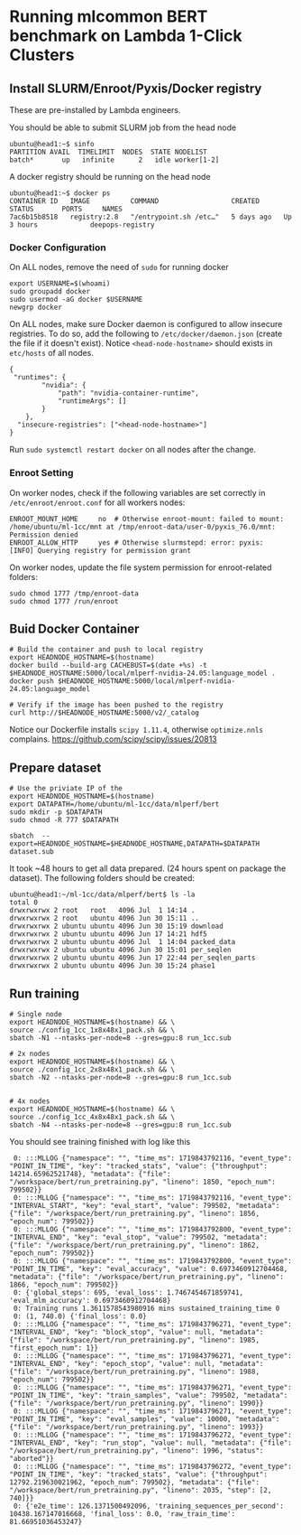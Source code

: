 # Running mlcommon BERT benchmark on Lambda 1-Click Clusters

## Install SLURM/Enroot/Pyxis/Docker registry
These are pre-installed by Lambda engineers. 

You should be able to submit SLURM job from the head node
```
ubuntu@head1:~$ sinfo
PARTITION AVAIL  TIMELIMIT  NODES  STATE NODELIST
batch*       up   infinite      2   idle worker[1-2]
```

A docker registry should be running on the head node
```
ubuntu@head1:~$ docker ps
CONTAINER ID   IMAGE          COMMAND                  CREATED      STATUS       PORTS     NAMES
7ac6b15b8518   registry:2.8   "/entrypoint.sh /etc…"   5 days ago   Up 3 hours             deepops-registry
``` 

### Docker Configuration

On ALL nodes, remove the need of `sudo` for running docker
```
export USERNAME=$(whoami)
sudo groupadd docker
sudo usermod -aG docker $USERNAME
newgrp docker
```

On ALL nodes, make sure Docker daemon is configured to allow insecure registries. To do so, add the following to `/etc/docker/daemon.json` (create the file if it doesn't exist). Notice `<head-node-hostname>` should exists in `etc/hosts` of all nodes.  

```
{
 "runtimes": {
        "nvidia": {
            "path": "nvidia-container-runtime",
            "runtimeArgs": []
        }
    },
  "insecure-registries": ["<head-node-hostname>"]
}
```

Run `sudo systemctl restart docker` on all nodes after the change.

### Enroot Setting
On worker nodes, check if the following variables are set correctly in `/etc/enroot/enroot.conf` for all workers nodes:
```
ENROOT_MOUNT_HOME     no  # Otherwise enroot-mount: failed to mount: /home/ubuntu/ml-1cc/mnt at /tmp/enroot-data/user-0/pyxis_76.0/mnt: Permission denied
ENROOT_ALLOW_HTTP     yes # Otherwise slurmstepd: error: pyxis:     [INFO] Querying registry for permission grant
```

On worker nodes, update the file system permission for enroot-related folders: 
```
sudo chmod 1777 /tmp/enroot-data
sudo chmod 1777 /run/enroot
```

## Buid Docker Container

```
# Build the container and push to local registry
export HEADNODE_HOSTNAME=$(hostname)
docker build --build-arg CACHEBUST=$(date +%s) -t $HEADNODE_HOSTNAME:5000/local/mlperf-nvidia-24.05:language_model .
docker push $HEADNODE_HOSTNAME:5000/local/mlperf-nvidia-24.05:language_model

# Verify if the image has been pushed to the registry
curl http://$HEADNODE_HOSTNAME:5000/v2/_catalog
```

Notice our Dockerfile installs `scipy 1.11.4`, otherwise `optimize.nnls` complains.
https://github.com/scipy/scipy/issues/20813

## Prepare dataset

```
# Use the priviate IP of the 
export HEADNODE_HOSTNAME=$(hostname)
export DATAPATH=/home/ubuntu/ml-1cc/data/mlperf/bert
sudo mkdir -p $DATAPATH
sudo chmod -R 777 $DATAPATH

sbatch  --export=HEADNODE_HOSTNAME=$HEADNODE_HOSTNAME,DATAPATH=$DATAPATH dataset.sub
```

It took ~48 hours to get all data prepared. (24 hours spent on package the dataset). The following folders should be created: 
```
ubuntu@head1:~/ml-1cc/data/mlperf/bert$ ls -la
total 0
drwxrwxrwx 2 root   root   4096 Jul  1 14:14 .
drwxrwxrwx 2 root   ubuntu 4096 Jun 30 15:11 ..
drwxrwxrwx 2 ubuntu ubuntu 4096 Jun 30 15:19 download
drwxrwxrwx 2 ubuntu ubuntu 4096 Jun 17 14:21 hdf5
drwxrwxrwx 2 ubuntu ubuntu 4096 Jul  1 14:04 packed_data
drwxrwxrwx 2 ubuntu ubuntu 4096 Jun 30 15:01 per_seqlen
drwxrwxrwx 2 ubuntu ubuntu 4096 Jun 17 22:44 per_seqlen_parts
drwxrwxrwx 2 ubuntu ubuntu 4096 Jun 30 15:24 phase1
```


## Run training

```
# Single node
export HEADNODE_HOSTNAME=$(hostname) && \
source ./config_1cc_1x8x48x1_pack.sh && \
sbatch -N1 --ntasks-per-node=8 --gres=gpu:8 run_1cc.sub

# 2x nodes
export HEADNODE_HOSTNAME=$(hostname) && \
source ./config_1cc_2x8x48x1_pack.sh && \
sbatch -N2 --ntasks-per-node=8 --gres=gpu:8 run_1cc.sub


# 4x nodes
export HEADNODE_HOSTNAME=$(hostname) && \
source ./config_1cc_4x8x48x1_pack.sh && \
sbatch -N4 --ntasks-per-node=8 --gres=gpu:8 run_1cc.sub
```

You should see training finished with log like this
```
 0: :::MLLOG {"namespace": "", "time_ms": 1719843792116, "event_type": "POINT_IN_TIME", "key": "tracked_stats", "value": {"throughput": 14214.65962521748}, "metadata": {"file": "/workspace/bert/run_pretraining.py", "lineno": 1850, "epoch_num": 799502}}
 0: :::MLLOG {"namespace": "", "time_ms": 1719843792116, "event_type": "INTERVAL_START", "key": "eval_start", "value": 799502, "metadata": {"file": "/workspace/bert/run_pretraining.py", "lineno": 1856, "epoch_num": 799502}}
 0: :::MLLOG {"namespace": "", "time_ms": 1719843792800, "event_type": "INTERVAL_END", "key": "eval_stop", "value": 799502, "metadata": {"file": "/workspace/bert/run_pretraining.py", "lineno": 1862, "epoch_num": 799502}}
 0: :::MLLOG {"namespace": "", "time_ms": 1719843792800, "event_type": "POINT_IN_TIME", "key": "eval_accuracy", "value": 0.6973460912704468, "metadata": {"file": "/workspace/bert/run_pretraining.py", "lineno": 1866, "epoch_num": 799502}}
 0: {'global_steps': 695, 'eval_loss': 1.7467454671859741, 'eval_mlm_accuracy': 0.6973460912704468}
 0: Training runs 1.3611578543980916 mins sustained_training_time 0
 0: (1, 740.0) {'final_loss': 0.0}
 0: :::MLLOG {"namespace": "", "time_ms": 1719843796271, "event_type": "INTERVAL_END", "key": "block_stop", "value": null, "metadata": {"file": "/workspace/bert/run_pretraining.py", "lineno": 1985, "first_epoch_num": 1}}
 0: :::MLLOG {"namespace": "", "time_ms": 1719843796271, "event_type": "INTERVAL_END", "key": "epoch_stop", "value": null, "metadata": {"file": "/workspace/bert/run_pretraining.py", "lineno": 1988, "epoch_num": 799502}}
 0: :::MLLOG {"namespace": "", "time_ms": 1719843796271, "event_type": "POINT_IN_TIME", "key": "train_samples", "value": 799502, "metadata": {"file": "/workspace/bert/run_pretraining.py", "lineno": 1990}}
 0: :::MLLOG {"namespace": "", "time_ms": 1719843796271, "event_type": "POINT_IN_TIME", "key": "eval_samples", "value": 10000, "metadata": {"file": "/workspace/bert/run_pretraining.py", "lineno": 1993}}
 0: :::MLLOG {"namespace": "", "time_ms": 1719843796272, "event_type": "INTERVAL_END", "key": "run_stop", "value": null, "metadata": {"file": "/workspace/bert/run_pretraining.py", "lineno": 1996, "status": "aborted"}}
 0: :::MLLOG {"namespace": "", "time_ms": 1719843796272, "event_type": "POINT_IN_TIME", "key": "tracked_stats", "value": {"throughput": 12792.219630021962, "epoch_num": 799502}, "metadata": {"file": "/workspace/bert/run_pretraining.py", "lineno": 2035, "step": [2, 740]}}
 0: {'e2e_time': 126.1371500492096, 'training_sequences_per_second': 10438.167147016668, 'final_loss': 0.0, 'raw_train_time': 81.66951036453247}
```